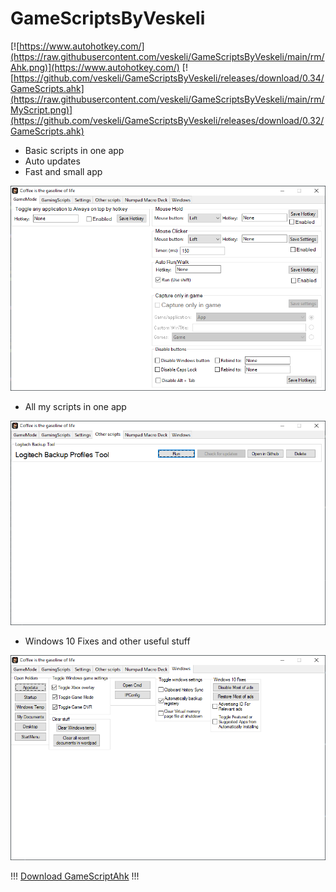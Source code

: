 # GameScriptsByVeskeli

[![https://www.autohotkey.com/](https://raw.githubusercontent.com/veskeli/GameScriptsByVeskeli/main/rm/Ahk.png)](https://www.autohotkey.com/)
[![https://github.com/veskeli/GameScriptsByVeskeli/releases/download/0.34/GameScripts.ahk](https://raw.githubusercontent.com/veskeli/GameScriptsByVeskeli/main/rm/MyScript.png)](https://github.com/veskeli/GameScriptsByVeskeli/releases/download/0.32/GameScripts.ahk)

+ Basic scripts in one app
+ Auto updates
+ Fast and small app


![Preview](https://raw.githubusercontent.com/veskeli/GameScriptsByVeskeli/main/rm/GameMode.png)


+ All my scripts in one app


![Preview](https://raw.githubusercontent.com/veskeli/GameScriptsByVeskeli/main/rm/OtherScripts.png)

+ Windows 10 Fixes and other useful stuff

![Preview](https://raw.githubusercontent.com/veskeli/GameScriptsByVeskeli/main/rm/Windows.png)


!!! [Download GameScriptAhk](https://github.com/veskeli/GameScriptsByVeskeli/releases/download/0.32/GameScripts.ahk) !!!